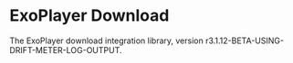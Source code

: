 # ExoPlayer Download

The ExoPlayer download integration library, version r3.1.12-BETA-USING-DRIFT-METER-LOG-OUTPUT.
